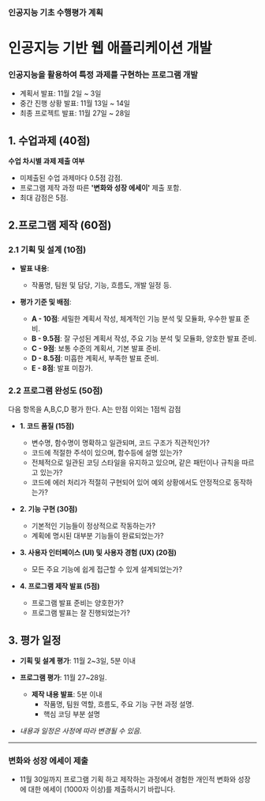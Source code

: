 ### 인공지능 기초 수행평가 계획

# 인공지능 기반 웹 애플리케이션 개발
### 인공지능을 활용하여 특정 과제를 구현하는 프로그램 개발
 - 계획서 발표: 11월 2일 ~ 3일
 - 중간 진행 상황 발표: 11월 13일 ~ 14일
 - 최종 프로젝트 발표: 11월 27일 ~ 28일

## 1. 수업과제 (40점)
**수업 차시별 과제 제출 여부** 
  - 미제출된 수업 과제마다 0.5점 감점.
  - 프로그램 제작 과정 따른 **'변화와 성장 에세이'** 제출 포함.
  - 최대 감점은 5점.

## 2.프로그램 제작 (60점)

### 2.1 기획 및 설계 (10점)

- **발표 내용**: 
  - 작품명, 팀원 및 담당, 기능, 흐름도, 개발 일정 등.

- **평가 기준 및 배점**:
  - **A - 10점**: 세밀한 계획서 작성, 체계적인 기능 분석 및 모듈화, 우수한 발표 준비.
  - **B - 9.5점**: 잘 구성된 계획서 작성, 주요 기능 분석 및 모듈화, 양호한 발표 준비.
  - **C - 9점**: 보통 수준의 계획서, 기본 발표 준비.
  - **D - 8.5점**: 미흡한 계획서, 부족한 발표 준비.
  - **E - 8점**: 발표 미참가.

### 2.2 프로그램 완성도 (50점)
다음 항목을 A,B,C,D 평가 한다. A는 만점 이외는 1점씩 감점 
 - **1. 코드 품질 (15점)**
   - 변수명, 함수명이 명확하고 일관되며, 코드 구조가 직관적인가?
   - 코드에 적절한 주석이 있으며, 함수등에 설명 있는가?
   - 전체적으로 일관된 코딩 스타일을 유지하고 있으며, 같은 패턴이나 규칙을 따르고 있는가?
   - 코드에 에러 처리가 적절히 구현되어 있어 예외 상황에서도 안정적으로 동작하는가?
 
 - **2. 기능 구현 (30점)**
   - 기본적인 기능들이 정상적으로 작동하는가?
   - 계획에 명시된 대부분 기능들이 완료되었는가?

 - **3. 사용자 인터페이스 (UI) 및 사용자 경험 (UX) (20점)**
   - 모든 주요 기능에 쉽게 접근할 수 있게 설계되었는가?

 - **4. 프로그램 제작 발표 (5점)**
   - 프로그램 발표 준비는 양호한가?
   - 프로그램 발표는 잘 진행되었는가?

   
## 3. 평가 일정 

- **기획 및 설계 평가**: 11월 2~3일, 5분 이내
  
- **프로그램 평가**: 11월 27~28일.
  - **제작 내용 발표**: 5분 이내
    - 작품명, 팀원 역할, 흐름도,  주요 기능 구현 과정 설명.
    - 핵심 코딩 부분 설명
     
  
- *내용과 일정은 사정에 따라 변경될 수 있음.*

---

### 변화와 성장 에세이 제출

- 11월 30일까지 프로그램 기획 하고 제작하는 과정에서 경험한 개인적 변화와 성장에 대한 에세이 (1000자 이상)를 제출하시기 바랍니다.
